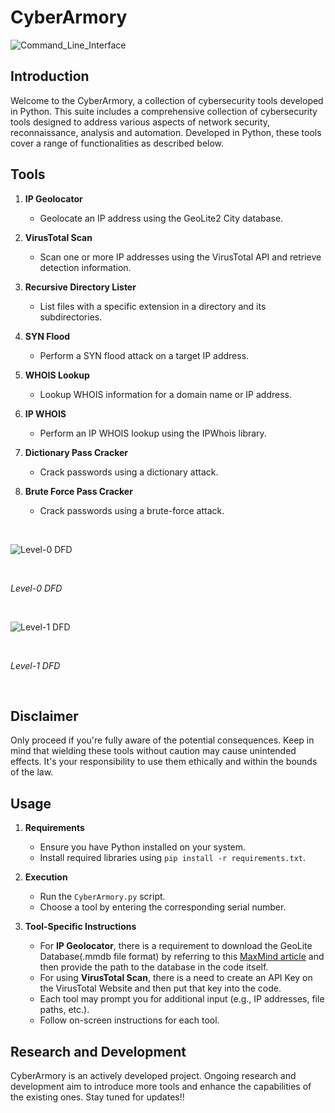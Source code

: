 # CyberArmory

![Command_Line_Interface](https://github.com/cs-vansh/Tools/assets/104628209/d3bb2336-2531-462b-9601-61fed2e8fa83)

## Introduction

Welcome to the CyberArmory, a collection of cybersecurity tools developed in Python. This suite includes a comprehensive collection of cybersecurity tools designed to address various aspects of network security, reconnaissance, analysis and automation. Developed in Python, these tools cover a range of functionalities as described below.

## Tools

1. **IP Geolocator**
   - Geolocate an IP address using the GeoLite2 City database.

2. **VirusTotal Scan**
   - Scan one or more IP addresses using the VirusTotal API and retrieve detection information.

3. **Recursive Directory Lister**
   - List files with a specific extension in a directory and its subdirectories.

4. **SYN Flood**
   - Perform a SYN flood attack on a target IP address.

5. **WHOIS Lookup**
   - Lookup WHOIS information for a domain name or IP address.

6. **IP WHOIS**
   - Perform an IP WHOIS lookup using the IPWhois library.

7. **Dictionary Pass Cracker**
   - Crack passwords using a dictionary attack.

8. **Brute Force Pass Cracker**
   - Crack passwords using a brute-force attack.
     
<br>

![Level-0 DFD](https://github.com/cs-vansh/CyberArmory/assets/104628209/99c06f83-8249-444d-9480-98283772588e)

<br>

*Level-0 DFD*

<br>

![Level-1 DFD](https://github.com/cs-vansh/CyberArmory/assets/104628209/c4b88171-d27f-4523-be08-7a476813f227)

<br>

*Level-1 DFD*

<br>

## Disclaimer

Only proceed if you're fully aware of the potential consequences. Keep in mind that wielding these tools without caution may cause unintended effects. It's your responsibility to use them ethically and within the bounds of the law.

## Usage

1. **Requirements**
   - Ensure you have Python installed on your system.
   - Install required libraries using `pip install -r requirements.txt`.

2. **Execution**
   - Run the `CyberArmory.py` script.
   - Choose a tool by entering the corresponding serial number.

3. **Tool-Specific Instructions**
   - For **IP Geolocator**, there is a requirement to download the GeoLite Database(.mmdb file format) by referring to this [MaxMind article](https://dev.maxmind.com/geoip/geolite2-free-geolocation-data) and then provide the path to the database in the code itself.
   - For using **VirusTotal Scan**, there is a need to create an API Key on the VirusTotal Website and then put that key into the code.
   - Each tool may prompt you for additional input (e.g., IP addresses, file paths, etc.).
   - Follow on-screen instructions for each tool.

## Research and Development

CyberArmory is an actively developed project. Ongoing research and development aim to introduce more tools and enhance the capabilities of the existing ones. Stay tuned for updates!!
